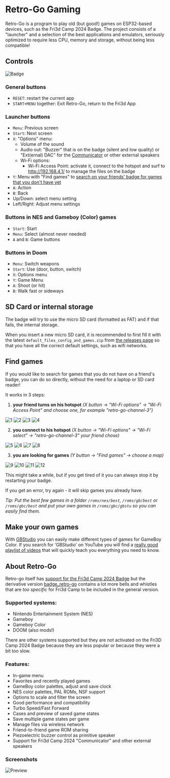 # Retro-Go Gaming

Retro-Go is a program to play old (but good!) games on ESP32-based devices, such as the Fri3d Camp 2024 Badge.
The project consists of a "launcher" and a selection of the best applications and emulators, seriously optimized to require less CPU, memory and storage, without being less compatible!

## Controls

![Badge](Badge_Front.png)

### General buttons

- `RESET`: restart the current app
- `START+MENU` together: Exit Retro-Go, return to the Fri3d App

### Launcher buttons

- `Menu`: Previous screen
- `Start`: Next screen
- `X`: "Options" menu:
	- Volume of the sound
	- Audio out: "Buzzer" that is on the badge (silent and low quality) or "Ext(ernal) DAC" for the [Communicator](../communicator/) or other external speakers
	- Wi-Fi options:
		- Wi-Fi Access Point: activate it, connect to the hotspot and surf to http://192.168.4.1/ to manage the files on the badge
- `Y`: Menu with "Find games" to [search on your friends' badge for games that you don't have yet](#find-games)
- `A`: Action
- `B`: Back
- Up/Down: select menu setting
- Left/Right: Adjust menu settings

### Buttons in NES and Gameboy (Color) games

- `Start`: Start
- `Menu`: Select (almost never needed)
- `A` and `B`: Game buttons

### Buttons in Doom

- `Menu`: Switch weapons
- `Start`: Use (door, button, switch)
- `X`: Options menu
- `Y`: Game Menu
- `A`: Shoot (or hit)
- `B`: Walk fast or sideways


## SD Card or internal storage

The badge will try to use the micro SD card (formatted as FAT) and if that fails, the internal storage.

When you insert a new micro SD card, it is recommended to first fill it with the latest `default_files_config_and_games.zip` from [the releases page](https://github.com/Fri3dCamp/badge_retro-go/releases) so that you have all the correct default settings, such as wifi networks.

## Find games

If you would like to search for games that you do not have on a friend's badge, you can do so directly, without the need for a laptop or SD card reader!

It works in 3 steps:

1) **your friend turns on his hotspot** *(X button -> "Wi-Fi options" -> "Wi-Fi Access Point" and choose one, for example "retro-go-channel-3")*

![1](find-games/IMG_20240815_085800164_HDR.jpg)
![2](find-games/IMG_20240815_085813691.jpg)
![3](find-games/IMG_20240815_085830461_HDR.jpg)
![4](find-games/IMG_20240815_085843882.jpg)

2) **you connect to his hotspot** *(X button -> "Wi-Fi options" -> "Wi-Fi select" -> "retro-go-channel-3" your friend chose)*

![5](find-games/IMG_20240815_085935971_HDR.jpg)
![6](find-games/IMG_20240815_085945370_HDR.jpg)
![7](find-games/IMG_20240815_085955785_HDR.jpg)
![8](find-games/IMG_20240815_085955786.jpg)

3) **you are looking for games** *(Y button -> "Find games" -> choose a map)*

![9](find-games/IMG_20240815_090013986.jpg)
![10](find-games/IMG_20240815_090021780.jpg)
![11](find-games/IMG_20240815_090101521_HDR.jpg)
![12](find-games/IMG_20240815_090132268.jpg)

This might take a while, but if you get tired of it you can always stop it by restarting your badge.

If you get an error, try again - it will skip games you already have.

*Tip: Put the best few games in a folder `/roms/nes/best`, `/roms/gb/best` or `/roms/gbc/best` and put your own games in `/roms/gbc/gbstu` so you can easily find them.*

## Make your own games

With [GBStudio](https://www.gbstudio.dev/) you can easily make different types of games for GameBoy Color. If you search for 'GBStudio' on YouTube you will find a [really good playlist of videos](https://www.youtube.com/watch?v=hNXlV2tt7eE&list=PLmac3HPrav--Q4QKUVknwwMSNk1YECFKT) that will quickly teach you everything you need to know.

## About Retro-Go

Retro-go itself has [support for the Fri3d Camp 2024 Badge](https://github.com/ducalex/retro-go/tree/dev/components/retro-go/targets/fri3d-2024) but the derivative version [badge_retro-go](https://github.com/Fri3dCamp/badge_retro-go) contains a lot more bells and whistles that are *too specific* for Fri3d Camp to be included in the general version.

### Supported systems:

- Nintendo Entertainment System (NES)
- Gameboy
- Gameboy Color
- DOOM (also mods!)

There are other systems supported but they are not activated on the Fri3D Camp 2024 Badge because they are less popular or because they were a bit too slow.

### Features:
- In-game menu
- Favorites and recently played games
- GameBoy color palettes, adjust and save clock
- NES color palettes, PAL ROMs, NSF support
- Options to scale and filter the screen
- Good performance and compatibility
- Turbo Speed/Fast Forward
- Cases and preview of saved game states
- Save multiple game states per game
- Manage files via wireless network
- Friend-to-friend game ROM sharing
- Piezoelectric buzzer control as primitive speaker
- Support for Fri3d Camp 2024 "Communicator" and other external speakers

### Screenshots

![Preview](retro-go-preview.jpg)

